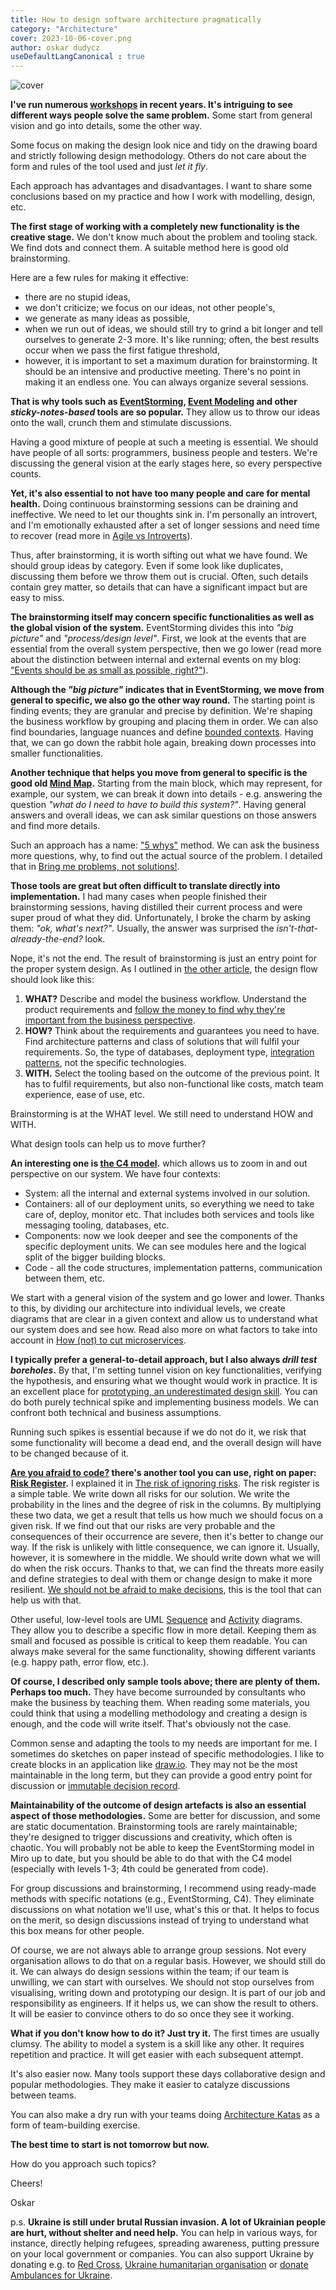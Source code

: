 ```yaml
---
title: How to design software architecture pragmatically
category: "Architecture"
cover: 2023-10-06-cover.png
author: oskar dudycz
useDefaultLangCanonical : true
---
```


![cover](2023-10-06-cover.png)

**I've run numerous [workshops](/pl/training/) in recent years. It's intriguing to see different ways people solve the same problem.** Some start from general vision and go into details, some the other way.

Some focus on making the design look nice and tidy on the drawing board and strictly following design methodology. Others do not care about the form and rules of the tool used and just _let it fly_.

Each approach has advantages and disadvantages. I want to share some conclusions based on my practice and how I work with modelling, design, etc.

**The first stage of working with a completely new functionality is the creative stage.** We don't know much about the problem and tooling stack. We find dots and connect them. A suitable method here is good old brainstorming. 

Here are a few rules for making it effective:
- there are no stupid ideas,
- we don't criticize; we focus on our ideas, not other people's,
- we generate as many ideas as possible,
- when we run out of ideas, we should still try to grind a bit longer and tell ourselves to generate 2-3 more. It's like running; often, the best results occur when we pass the first fatigue threshold,
- however, it is important to set a maximum duration for brainstorming. It should be an intensive and productive meeting. There's no point in making it an endless one. You can always organize several sessions. 

**That is why tools such as [EventStorming](https://www.eventstorming.com/), [Event Modeling](https://eventmodeling.org/) and other _sticky-notes-based_ tools are so popular.** They allow us to throw our ideas onto the wall, crunch them and stimulate discussions. 

Having a good mixture of people at such a meeting is essential. We should have people of all sorts: programmers, business people and testers. We're discussing the general vision at the early stages here, so every perspective counts.

**Yet, it's also essential to not have too many people and care for mental health.** Doing continuous brainstorming sessions can be draining and ineffective. We need to let our thoughts sink in. I'm personally an introvert, and I'm emotionally exhausted after a set of longer sessions and need time to recover (read more in [Agile vs Introverts](/pl/agile_vs_introverts/)).

Thus, after brainstorming, it is worth sifting out what we have found. We should group ideas by category. Even if some look like duplicates, discussing them before we throw them out is crucial. Often, such details contain grey matter, so details that can have a significant impact but are easy to miss.

**The brainstorming itself may concern specific functionalities as well as the global vision of the system.** EventStorming divides this into _"big picture"_ and _"process/design level"_. First, we look at the events that are essential from the overall system perspective, then we go lower (read more about the distinction between internal and external events on my blog: ["Events should be as small as possible, right?"](/pl/events_should_be_as_small_as_possible/)).

**Although the _"big picture"_ indicates that in EventStorming, we move from general to specific, we also go the other way round.** The starting point is finding events; they are granular and precise by definition. We're shaping the business workflow by grouping and placing them in order. We can also find boundaries, language nuances and define [bounded contexts](https://martinfowler.com/bliki/BoundedContext.html). Having that, we can go down the rabbit hole again, breaking down processes into smaller functionalities.

**Another technique that helps you move from general to specific is the good old [Mind Map](https://en.wikipedia.org/wiki/Mind_map).** Starting from the main block, which may represent, for example, our system, we can break it down into details - e.g. answering the question _"what do I need to have to build this system?"_. Having general answers and overall ideas, we can ask similar questions on those answers and find more details.

Such an approach has a name: ["5 whys"](https://en.wikipedia.org/wiki/Five_whys) method. We can ask the business more questions, why, to find out the actual source of the problem. I detailed that in [Bring me problems, not solutions!](/pl/bring_me_problems_not_solutions/).

**Those tools are great but often difficult to translate directly into implementation.** I had many cases when people finished their brainstorming sessions, having distilled their current process and were super proud of what they did. Unfortunately, I broke the charm by asking them: _"ok, what's next?"_.  Usually, the answer was surprised the _isn't-that-already-the-end?_ look.

Nope, it's not the end. The result of brainstorming is just an entry point for the proper system design. As I outlined in [the other article](/pl/dont_let_event_driven_architecture_buzzwords_fool_you/), the design flow should look like this:
1. **WHAT?** Describe and model the business workflow. Understand the product requirements and [follow the money to find why they're important from the business perspective](/pl/follow_the_money/).
2. **HOW?** Think about the requirements and guarantees you need to have. Find architecture patterns and class of solutions that will fulfil your requirements. So, the type of databases, deployment type,  [integration patterns](https://www.enterpriseintegrationpatterns.com/), not the specific technologies.
3. **WITH.** Select the tooling based on the outcome of the previous point. It has to fulfil requirements, but also non-functional like costs, match team experience, ease of use, etc.

Brainstorming is at the WHAT level. We still need to understand HOW and WITH.

What design tools can help us to move further? 

**An interesting one is [the C4 model](https://c4model.com/).** which allows us to zoom in and out perspective on our system. We have four contexts:
- System: all the internal and external systems involved in our solution.
- Containers: all of our deployment units, so everything we need to take care of, deploy, monitor etc. That includes both services and tools like messaging tooling, databases, etc.
- Components:  now we look deeper and see the components of the specific deployment units. We can see modules here and the logical split of the bigger building blocks.
- Code - all the code structures, implementation patterns, communication between them, etc.

We start with a general vision of the system and go lower and lower. Thanks to this, by dividing our architecture into individual levels, we create diagrams that are clear in a given context and allow us to understand what our system does and see how. Read also more on what factors to take into account in [How (not) to cut microservices](/pl/how_to_cut_microservices/).

**I typically prefer a general-to-detail approach, but I also always _drill test boreholes_.** By that, I'm setting tunnel vision on key functionalities, verifying the hypothesis, and ensuring what we thought would work in practice. It is an excellent place for [prototyping, an underestimated design skill](/pl/prototype_underestimated_design_skill/). You can do both purely technical spike and implementing business models. We can confront both technical and business assumptions.

Running such spikes is essential because if we do not do it, we risk that some functionality will become a dead end, and the overall design will have to be changed because of it.

**[Are you afraid to code?](/pl/why_are_senior_devs_afraid_to_code/) there's another tool you can use, right on paper: [Risk Register](https://monday.com/blog/project-management/risk-register/).** I explained it in [The risk of ignoring risks](/pl/the_risk_of_ignoring_risks/). The risk register is a simple table. We write down all risks for our solution. We write the probability in the lines and the degree of risk in the columns. By multiplying these two data, we get a result that tells us how much we should focus on a given risk. If we find out that our risks are very probable and the consequences of their occurrence are severe, then it's better to change our way. If the risk is unlikely with little consequence, we can ignore it. Usually, however, it is somewhere in the middle. We should write down what we will do when the risk occurs. Thanks to that, we can find the threats more easily and define strategies to deal with them or change design to make it more resilient. [We should not be afraid to make decisions](/pl/why_are_we_afraid_of_our_decisions/), this is the tool that can help us with that.

Other useful, low-level tools are UML [Sequence](https://en.wikipedia.org/wiki/Sequence_diagram) and [Activity](https://en.wikipedia.org/wiki/Activity_diagram) diagrams. They allow you to describe a specific flow in more detail. Keeping them as small and focused as possible is critical to keep them readable. You can always make several for the same functionality, showing different variants (e.g. happy path, error flow, etc.).

**Of course, I described only sample tools above; there are plenty of them. Perhaps too much.** They have become surrounded by consultants who make the business by teaching them. When reading some materials, you could think that using a modelling methodology and creating a design is enough, and the code will write itself. That's obviously not the case.

Common sense and adapting the tools to my needs are important for me. I sometimes do sketches on paper instead of specific methodologies. I like to create blocks in an application like [draw.io](https://www.drawio.com/). They may not be the most maintainable in the long term, but they can provide a good entry point for discussion or [immutable decision record](/pl/how_to_successfully_do_documentation_without_maintenance_burden/).

**Maintainability of the outcome of design artefacts is also an essential aspect of those methodologies.** Some are better for discussion, and some are static documentation. Brainstorming tools are rarely maintainable; they're designed to trigger discussions and creativity, which often is chaotic. You will probably not be able to keep the EventStorming model in Miro up to date, but you should be able to do that with the C4 model (especially with levels 1-3; 4th could be generated from code). 

For group discussions and brainstorming, I recommend using ready-made methods with specific notations (e.g., EventStorming, C4). They eliminate discussions on what notation we'll use, what's this or that. It helps to focus on the merit, so design discussions instead of trying to understand what this box means for other people.

Of course, we are not always able to arrange group sessions. Not every organisation allows to do that on a regular basis. However, we should still do it. We can always do design sessions within the team; if our team is unwilling, we can start with ourselves. We should not stop ourselves from visualising, writing down and prototyping our design. It is part of our job and responsibility as engineers. If it helps us, we can show the result to others. It will be easier to convince others to do so once they see it working. 

**What if you don't know how to do it? Just try it.** The first times are usually clumsy. The ability to model a system is a skill like any other. It requires repetition and practice. It will get easier with each subsequent attempt.

It's also easier now. Many tools support these days collaborative design and popular methodologies. They make it easier to catalyze discussions between teams. 

You can also make a dry run with your teams doing [Architecture Katas](https://nealford.com/katas/list.html) as a form of team-building exercise.

**The best time to start is not tomorrow but now.**

How do you approach such topics?

Cheers!

Oskar

p.s. **Ukraine is still under brutal Russian invasion. A lot of Ukrainian people are hurt, without shelter and need help.** You can help in various ways, for instance, directly helping refugees, spreading awareness, putting pressure on your local government or companies. You can also support Ukraine by donating e.g. to [Red Cross](https://www.icrc.org/pl/donate/ukraine), [Ukraine humanitarian organisation](https://savelife.in.ua/pl/donate/) or [donate Ambulances for Ukraine](https://www.gofundme.com/f/help-to-save-the-lives-of-civilians-in-a-war-zone).
